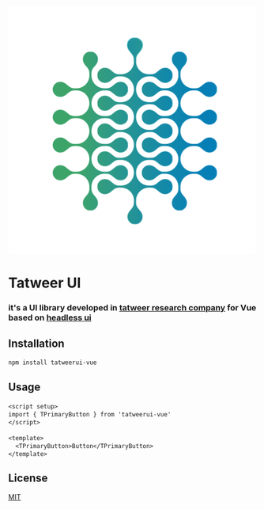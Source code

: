 ![](https://github.com/adelbograyn/tatweerui-vue/blob/main/public/tatweer.png)

# Tatweer UI

### it's a UI library developed in [tatweer research company](https://tatweerresearch.org) for Vue based on [headless ui](https://headlessui.com/)

## Installation

```bash
npm install tatweerui-vue
```

## Usage

```vue
<script setup>
import { TPrimaryButton } from 'tatweerui-vue'
</script>

<template>
  <TPrimaryButton>Button</TPrimaryButton>
</template>
```

## License

[MIT](https://choosealicense.com/licenses/mit/)
